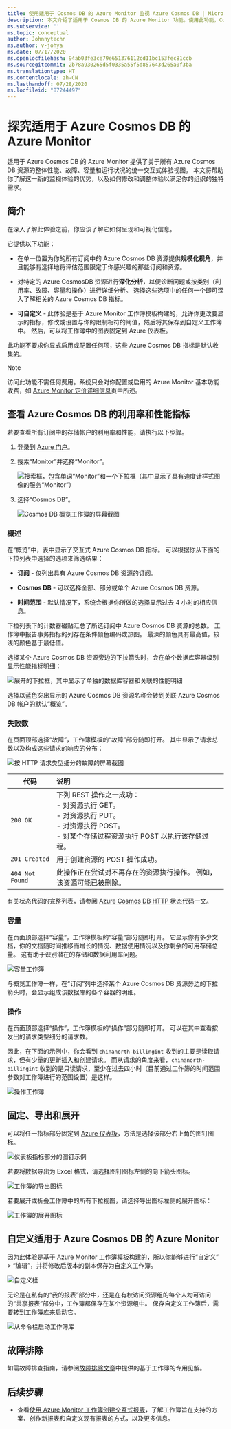 ```yaml
---
title: 使用适用于 Cosmos DB 的 Azure Monitor 监视 Azure Cosmos DB | Microsoft Docs
description: 本文介绍了适用于 Cosmos DB 的 Azure Monitor 功能。使用此功能，Cosmos DB 所有者能够快速了解其 CosmosDB 帐户的性能和利用率问题。
ms.subservice: ''
ms.topic: conceptual
author: Johnnytechn
ms.author: v-johya
ms.date: 07/17/2020
ms.openlocfilehash: 94ab03fe3ce79e651376112cd11bc153fec81ccb
ms.sourcegitcommit: 2b78a930265d5f0335a55f5d857643d265a0f3ba
ms.translationtype: HT
ms.contentlocale: zh-CN
ms.lasthandoff: 07/28/2020
ms.locfileid: "87244497"
---
```

# <a name="explore-azure-monitor-for-azure-cosmos-db"></a>探究适用于 Azure Cosmos DB 的 Azure Monitor

适用于 Azure Cosmos DB 的 Azure Monitor 提供了关于所有 Azure Cosmos DB 资源的整体性能、故障、容量和运行状况的统一交互式体验视图。 本文将帮助你了解这一新的监视体验的优势，以及如何修改和调整体验以满足你的组织的独特需求。   

## <a name="introduction"></a>简介

在深入了解此体验之前，你应该了解它如何呈现和可视化信息。 

它提供以下功能：

* 在单一位置为你的所有订阅中的 Azure Cosmos DB 资源提供**规模化视角**，并且能够有选择地将评估范围限定于你感兴趣的那些订阅和资源。

* 对特定的 Azure CosmosDB 资源进行**深化分析**，以便诊断问题或按类别（利用率、故障、容量和操作）进行详细分析。 选择这些选项中的任何一个即可深入了解相关的 Azure Cosmos DB 指标。  

* **可自定义** - 此体验是基于 Azure Monitor 工作簿模板构建的，允许你更改要显示的指标，修改或设置与你的限制相符的阈值，然后将其保存到自定义工作簿中。 然后，可以将工作簿中的图表固定到 Azure 仪表板。  

此功能不要求你显式启用或配置任何项，这些 Azure Cosmos DB 指标是默认收集的。

>[!NOTE]
>访问此功能不需任何费用。系统只会对你配置或启用的 Azure Monitor 基本功能收费，如 [Azure Monitor 定价详细信息](https://www.azure.cn/pricing/details/monitor/)页中所述。

## <a name="view-utilization-and-performance-metrics-for-azure-cosmos-db"></a>查看 Azure Cosmos DB 的利用率和性能指标

若要查看所有订阅中的存储帐户的利用率和性能，请执行以下步骤。

1. 登录到 [Azure 门户](https://portal.azure.cn)。

2. 搜索“Monitor”并选择“Monitor”。

    ![搜索框，包含单词“Monitor”和一个下拉框（其中显示了具有速度计样式图像的服务“Monitor”）](./media/cosmosdb-insights-overview/search-monitor.png)

3. 选择“Cosmos DB”。

    ![Cosmos DB 概览工作簿的屏幕截图](./media/cosmosdb-insights-overview/cosmos-db.png)

### <a name="overview"></a>概述

在“概览”中，表中显示了交互式 Azure Cosmos DB 指标。 可以根据你从下面的下拉列表中选择的选项来筛选结果：

* **订阅** - 仅列出具有 Azure Cosmos DB 资源的订阅。  

* **Cosmos DB** - 可以选择全部、部分或单个 Azure Cosmos DB 资源。

* **时间范围** - 默认情况下，系统会根据你所做的选择显示过去 4 小时的相应信息。

下拉列表下的计数器磁贴汇总了所选订阅中 Azure Cosmos DB 资源的总数。 工作簿中报告事务指标的列存在条件颜色编码或热图。 最深的颜色具有最高值，较浅的颜色基于最低值。 

选择某个 Azure Cosmos DB 资源旁边的下拉箭头时，会在单个数据库容器级别显示性能指标明细：

![展开的下拉框，其中显示了单独的数据库容器和关联的性能明细](./media/cosmosdb-insights-overview/container-view.png)

选择以蓝色突出显示的 Azure Cosmos DB 资源名称会转到关联 Azure Cosmos DB 帐户的默认“概览”。 

### <a name="failures"></a>失败数

在页面顶部选择“故障”，工作簿模板的“故障”部分随即打开。 其中显示了请求总数以及构成这些请求的响应的分布：

![按 HTTP 请求类型细分的故障的屏幕截图](./media/cosmosdb-insights-overview/failures.png)

| 代码      |  说明       | 
|-----------|:--------------------|
| `200 OK`  | 下列 REST 操作之一成功： </br>- 对资源执行 GET。 </br> - 对资源执行 PUT。 </br> - 对资源执行 POST。 </br> - 对某个存储过程资源执行 POST 以执行该存储过程。|
| `201 Created` | 用于创建资源的 POST 操作成功。 |
| `404 Not Found` | 此操作正在尝试对不再存在的资源执行操作。 例如，该资源可能已被删除。 |

有关状态代码的完整列表，请参阅 [Azure Cosmos DB HTTP 状态代码](https://docs.microsoft.com/rest/api/cosmos-db/http-status-codes-for-cosmosdb)一文。

### <a name="capacity"></a>容量

在页面顶部选择“容量”，工作簿模板的“容量”部分随即打开。 它显示你有多少文档，你的文档随时间推移而增长的情况、数据使用情况以及你剩余的可用存储总量。  这有助于识别潜在的存储和数据利用率问题。

![容量工作簿](./media/cosmosdb-insights-overview/capacity.png) 

与概览工作簿一样，在“订阅”列中选择某个 Azure Cosmos DB 资源旁边的下拉箭头时，会显示组成该数据库的各个容器的明细。

### <a name="operations"></a>操作 

在页面顶部选择“操作”，工作簿模板的“操作”部分随即打开。 可以在其中查看按发出的请求类型细分的请求数。 

因此，在下面的示例中，你会看到 `chinanorth-billingint` 收到的主要是读取请求，但有少量的更新插入和创建请求。 而从请求的角度来看，`chinanorth-billingint` 收到的是只读请求，至少在过去四小时（目前通过工作簿的时间范围参数对工作簿进行的范围设置）是这样。

![操作工作簿](./media/cosmosdb-insights-overview/operation.png) 

## <a name="pin-export-and-expand"></a>固定、导出和展开

可以将任一指标部分固定到 [Azure 仪表板](https://docs.azure.cn/azure-portal/azure-portal-dashboards)，方法是选择该部分右上角的图钉图标。

![仪表板指标部分的图钉示例](./media/cosmosdb-insights-overview/pin.png)

若要将数据导出为 Excel 格式，请选择图钉图标左侧的向下箭头图标。

![工作簿的导出图标](./media/cosmosdb-insights-overview/export.png)

若要展开或折叠工作簿中的所有下拉视图，请选择导出图标左侧的展开图标：

![工作簿的展开图标](./media/cosmosdb-insights-overview/expand.png)

## <a name="customize-azure-monitor-for-azure-cosmos-db"></a>自定义适用于 Azure Cosmos DB 的 Azure Monitor

因为此体验是基于 Azure Monitor 工作簿模板构建的，所以你能够进行“自定义” > “编辑”，并将修改后版本的副本保存为自定义工作簿。 

![自定义栏](./media/cosmosdb-insights-overview/customize.png)

无论是在私有的“我的报表”部分中，还是在有权访问资源组的每个人均可访问的“共享报表”部分中，工作簿都保存在某个资源组中。 保存自定义工作簿后，需要转到工作簿库来启动它。

![从命令栏启动工作簿库](./media/cosmosdb-insights-overview/gallery.png)

## <a name="troubleshooting"></a>故障排除

如需故障排查指南，请参阅[故障排除文章](troubleshoot-workbooks.md)中提供的基于工作簿的专用见解。

## <a name="next-steps"></a>后续步骤

* 查看[使用 Azure Monitor 工作簿创建交互式报表](../platform/workbooks-overview.md)，了解工作簿旨在支持的方案、创作新报表和自定义现有报表的方式，以及更多信息。

